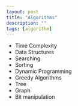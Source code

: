 ```yaml
---
layout: post
title: "Algorithms"
description: ""
tags: [algorithm]
---
```


- Time Complexity
- Data Structures
- Searching
- Sorting
- Dynamic Programming
- Greedy Algorithms
- Tree
- Graph
- Bit manipulation
